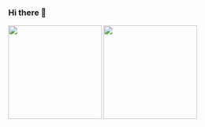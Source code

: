 ### Hi there 👋

<!--
**577fkj/577fkj** is a ✨ _special_ ✨ repository because its `README.md` (this file) appears on your GitHub profile.

Here are some ideas to get you started:

- 🔭 I’m currently working on ...
- 🌱 I’m currently learning ...
- 👯 I’m looking to collaborate on ...
- 🤔 I’m looking for help with ...
- 💬 Ask me about ...
- 📫 How to reach me: ...
- 😄 Pronouns: ...
- ⚡ Fun fact: ...
-->
<img height="190px" align="left" src="https://github-readme-stats.vercel.app/api/?username=577fkj&show_icons=true&count_private=true" />
<img height="190px" align="left" src="https://github-readme-stats.vercel.app/api/top-langs/?username=577fkj&layout=compact&langs_count=10" />
